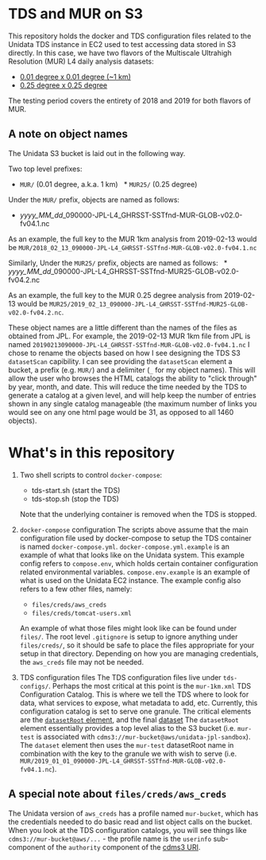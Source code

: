 # TDS and MUR on S3

This repository holds the docker and TDS configuration files related to the Unidata TDS instance in EC2 used to test accessing data stored in S3 directly.
In this case, we have two flavors of the Multiscale Ultrahigh Resolution (MUR) L4 daily analysis datasets:
  * [0.01 degree x 0.01 degree (~1 km)](https://podaac.jpl.nasa.gov/dataset/MUR-JPL-L4-GLOB-v4.1)
  * [0.25 degree x 0.25 degree](https://podaac.jpl.nasa.gov/dataset/MUR25-JPL-L4-GLOB-v04.2)

The testing period covers the entirety of 2018 and 2019 for both flavors of MUR.

## A note on object names

The Unidata S3 bucket is laid out in the following way.

Two top level prefixes:
  * `MUR/` (0.01 degree, a.k.a. 1 km)
  * `MUR25/` (0.25 degree)

Under the `MUR/` prefix, objects are named as follows:
  * *yyyy_MM_dd*_090000-JPL-L4_GHRSST-SSTfnd-MUR-GLOB-v02.0-fv04.1.nc

As an example, the full key to the MUR 1km analysis from 2019-02-13 would be `MUR/2018_02_13_090000-JPL-L4_GHRSST-SSTfnd-MUR-GLOB-v02.0-fv04.1.nc`

Similarly, Under the `MUR25/` prefix, objects are named as follows:
  * *yyyy_MM_dd*_090000-JPL-L4_GHRSST-SSTfnd-MUR25-GLOB-v02.0-fv04.2.nc

As an example, the full key to the MUR 0.25 degree analysis from 2019-02-13 would be `MUR25/2019_02_13_090000-JPL-L4_GHRSST-SSTfnd-MUR25-GLOB-v02.0-fv04.2.nc`.

These object names are a little different than the names of the files as obtained from JPL.
For example, the 2019-02-13 MUR 1km file from JPL is named `20190213090000-JPL-L4_GHRSST-SSTfnd-MUR-GLOB-v02.0-fv04.1.nc`
I chose to rename the objects based on how I see designing the TDS S3 `datasetScan` capibility.
I can see providing the `datasetScan` element a bucket, a prefix (e.g. `MUR/`) and a delimiter (`_` for my object names).
This will allow the user who browses the HTML catalogs the ability to "click through" by year, month, and date.
This will reduce the time needed by the TDS to generate a catalog at a given level, and will help keep the number of entries shown in any single catalog manageable (the maximum number of links you would see on any one html page would be 31, as opposed to all 1460 objects).

# What's in this repository
1) Two shell scripts to control `docker-compose`:
   * tds-start.sh (start the TDS)
   * tds-stop.sh (stop the TDS)

   Note that the underlying container is removed when the TDS is stopped.

2) `docker-compose` configuration
   The scripts above assume that the main configuration file used by docker-compose to setup the TDS container is named `docker-compose.yml`.
   `docker-compose.yml.example` is an example of what that looks like on the Unidata system.
   This example config refers to `compose.env`, which holds certain container configuration related environmental variables.
   `compose.env.example` is an example of what is used on the Unidata EC2 instance.
   The example config also refers to a few other files, namely:
     * `files/creds/aws_creds`
     * `files/creds/tomcat-users.xml`

   An example of what those files might look like can be found under `files/`.
   The root level `.gitignore` is setup to ignore anything under `files/creds/`, so it should be safe to place the files appropriate for your setup in that directory.
   Depending on how you are managing credentials, the `aws_creds` file may not be needed.

3) TDS configuration files
   The TDS configuration files live under `tds-configs/`.
   Perhaps the most critical at this point is the `mur-1km.xml` TDS Configuration Catalog.
   This is where we tell the TDS where to look for data, what services to expose, what metadata to add, etc.
   Currently, this configuration catalog is set to serve one granule.
   The critical elements are the [`datasetRoot` element](https://github.com/lesserwhirls/tds-s3-jpl-test/blob/7b8eda967ba207dfab0c6aba88a9197cc351010f/tds-configs/mur-1km.xml#L12), and the final [dataset](https://github.com/lesserwhirls/tds-s3-jpl-test/blob/7b8eda967ba207dfab0c6aba88a9197cc351010f/tds-configs/mur-1km.xml#L79)
   The `datasetRoot` element essentially provides a top level alias to the S3 bucket (i.e. `mur-test` is associated with `cdms3://mur-bucket@aws/unidata-jpl-sandbox`).
   The `dataset` element then uses the `mur-test` datasetRoot name in combination with the key to the granule we with wish to serve (i.e. `MUR/2019_01_01_090000-JPL-L4_GHRSST-SSTfnd-MUR-GLOB-v02.0-fv04.1.nc`).

## A special note about `files/creds/aws_creds`

The Unidata version of `aws_creds` has a profile named `mur-bucket`, which has the credentials needed to do basic read and list object calls on the bucket.
When you look at the TDS configuration catalogs, you will see things like `cdms3://mur-bucket@aws/...` - the profile name is the `userinfo` sub-component of the `authority` component of the [cdms3 URI](https://docs.unidata.ucar.edu/netcdf-java/current/userguide/dataset_urls.html#object-stores).

